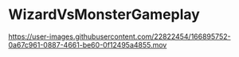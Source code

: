 # WizardVsMonsterGameplay

https://user-images.githubusercontent.com/22822454/166895752-0a67c961-0887-4661-be60-0f12495a4855.mov

